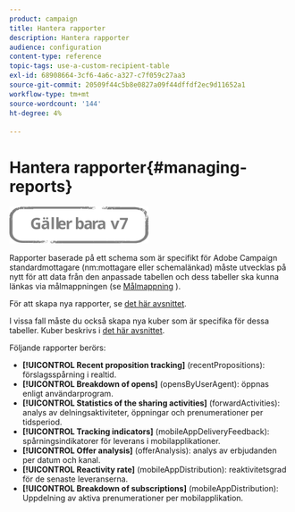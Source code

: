 ```yaml
---
product: campaign
title: Hantera rapporter
description: Hantera rapporter
audience: configuration
content-type: reference
topic-tags: use-a-custom-recipient-table
exl-id: 68908664-3cf6-4a6c-a327-c7f059c27aa3
source-git-commit: 20509f44c5b8e0827a09f44dffdf2ec9d11652a1
workflow-type: tm+mt
source-wordcount: '144'
ht-degree: 4%

---
```


# Hantera rapporter{#managing-reports}

![](../../assets/v7-only.svg)

Rapporter baserade på ett schema som är specifikt för Adobe Campaign standardmottagare (nm:mottagare eller schemalänkad) måste utvecklas på nytt för att data från den anpassade tabellen och dess tabeller ska kunna länkas via målmappningen (se [Målmappning](../../configuration/using/target-mapping.md) ).

För att skapa nya rapporter, se [det här avsnittet](../../reporting/using/about-reports-creation-in-campaign.md).

I vissa fall måste du också skapa nya kuber som är specifika för dessa tabeller. Kuber beskrivs i [det här avsnittet](../../reporting/using/about-cubes.md).

Följande rapporter berörs:

* **[!UICONTROL Recent proposition tracking]** (recentPropositions): förslagsspårning i realtid.
* **[!UICONTROL Breakdown of opens]** (opensByUserAgent): öppnas enligt användarprogram.
* **[!UICONTROL Statistics of the sharing activities]** (forwardActivities): analys av delningsaktiviteter, öppningar och prenumerationer per tidsperiod.
* **[!UICONTROL Tracking indicators]** (mobileAppDeliveryFeedback): spårningsindikatorer för leverans i mobilapplikationer.
* **[!UICONTROL Offer analysis]** (offerAnalysis): analys av erbjudanden per datum och kanal.
* **[!UICONTROL Reactivity rate]** (mobileAppDistribution): reaktivitetsgrad för de senaste leveranserna.
* **[!UICONTROL Breakdown of subscriptions]** (mobileAppDistribution): Uppdelning av aktiva prenumerationer per mobilapplikation.
